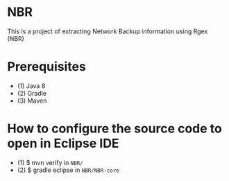 # NBR
This is a project of extracting Network Backup information using Rgex (NBR)

# Prerequisites
* (1) Java 8
* (2) Gradle 
* (3) Maven 

# How to configure the source code to open in Eclipse IDE
* (1) $ mvn verify in `NBR/`
* (2) $ gradle eclipse in `NBR/NBR-core`
